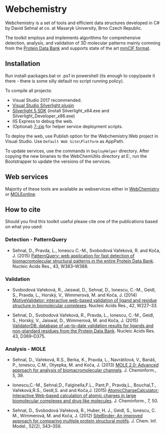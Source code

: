 # Webchemistry

Webchemistry is a set of tools and efficient data structures developed in C# by David Sehnal at co. at Masaryk University, Brno Czech Republic. 

The toolkit employs and implements algorithms for comprehensive detection, analysis, and validation of 3D molecular patterns mainly comming from the [Protein Data Bank](https://www.wwpdb.org/) and supports state of the art [mmCIF format](https://en.wikipedia.org/wiki/Macromolecular_Crystallographic_Information_File).

## Installation

Run install-packages.bat or .ps1 in powershell (its enough to copy/paste it there - there is some silly default no script running policy).

To compile all projects:
* Visual Studio 2017 recommended.
* [Visual Studio Silverlight plugin](https://marketplace.visualstudio.com/items?itemName=RamiAbughazaleh.SilverlightProjectSystem)
* [Silverlight 5 SDK](https://www.microsoft.com/en-us/download/details.aspx?id=39597) (install Silverlight_x64.exe and Silverlight_Developer_x86.exe)
* IIS Express to debug the web.
* (Optional) [7-zip](https://www.7-zip.org/) for helper service deployment scripts.

To deploy the web, use Publish option for the Webchemistry.Web project in Visual Studio. Use `Default Web Site\Platform` as AppPath.

To update services, use the commands in `DeployHelper` directory. After copying the new binaries to the WebChemUtils directory at E:\, run the Bootstrapper to update the versions of the services.

## Web services

Majority of these tools are available as webservices either in [WebChemistry](https://webchem.ncbr.muni.cz/) or [MOLEonline](https://moleonline.cz/).

## How to cite
Should you find this toolkit useful please cite one of the publications based on what you used:

### Detection - PatternQuery
* Sehnal, D., Pravda, L., Ionescu C.-M., Svobodová Vařeková, R. and Koča, J. (2015) [PatternQuery: web application for fast detection of biomacromolecular structural patterns in the entire Protein Data Bank]((https://dx.doi.org/10.1093/nar/gkv561)). Nucleic Acids Res., 43, W383–W388.

### Validation
* Svobodová Vařeková, R., Jaiswal, D., Sehnal, D., Ionescu, C.-M., Geidl, S., Pravda, L., Horský, V., Wimmerová, M. and Koča, J. (2014) [MotiveValidator: interactive web-based validation of ligand and residue structure in biomolecular complexes](https://dx.doi.org/10.1093/nar/gku426). Nucleic Acids Res., 42, W227–33.

* Sehnal, D., Svobodová Vařeková, R., Pravda, L., Ionescu, C.-M., Geidl, S., Horský, V., Jaiswal, D., Wimmerová, M. and Koča, J. (2015) [ValidatorDB: database of up-to-date validation results for ligands and non-standard residues from the Protein Data Bank](https://dx.doi.org/10.1093/nar/gku1118). Nucleic Acids Res. 43, D369–D375.

### Analysis - MOLE
* Sehnal, D., Vařeková, R.S., Berka, K., Pravda, L., Navrátilová, V., Banáš, P., Ionescu, C.M., Otyepka, M. and Koča, J. (2013) [MOLE 2.0: Advanced approach for analysis of biomacromolecular channels](https://dx.doi.org/10.1186/1758-2946-5-39). J. Cheminform., 5, 39.

* Ionescu,C.-M., Sehnal,D., Falginella,F.L., Pant,P., Pravda,L., Bouchal,T., Vařeková,R.S., Geidl,S. and and Koča,J. (2015) [AtomicChargeCalculator: Interactive Web-based calculation of atomic charges in large biomolecular complexes and drug like molecules](https://dx.doi.org/10.1186/s13321-015-0099-x). J. Cheminform., 7, 50.

* Sehnal, D., Svobodová Vařeková, R., Huber, H. J., Geidl, S., Ionescu, C. M., Wimmerová, M. and Koča, J. (2012) [SiteBinder: An improved approach for comparing multiple protein structural motifs](https://dx.doi.org/10.1021/ci200444d). J. Chem. Inf. Model., 52(2), 343–359.

